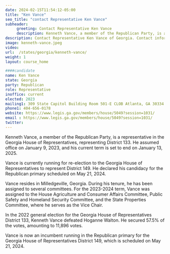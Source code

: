 ```yaml
---
date: 2024-02-15T11:54:12-05:00
title: "Ken Vance"
seo_title: "contact Representative Ken Vance"
subheader:
     greeting: Contact Representative Ken Vance
     description: Kenneth Vance, a member of the Republican Party, is a representative in the Georgia House of Representatives, representing District 133. He assumed office on January 9, 2023, and his current term is set to end on January 13, 2025.
description: Contact Representative Ken Vance of Georgia. Contact information for Ken Vance includes email address, phone number, and mailing address.
image: kenneth-vance.jpeg
video:
url:  /states/georgia/kenneth-vance/
weight: 1
layout: course_home

####candidate
name: Ken Vance
state: Georgia
party: Republican
role: Representative
inoffice: current
elected: 2023
mailing1: 309 State Capitol Building Room 501-E CLOB Atlanta, GA 30334
phone1: 404-656-0178
website: https://www.legis.ga.gov/members/house/5049?session=1031/
email : https://www.legis.ga.gov/members/house/5049?session=1031/
twitter:
---
```


Kenneth Vance, a member of the Republican Party, is a representative in the Georgia House of Representatives, representing District 133. He assumed office on January 9, 2023, and his current term is set to end on January 13, 2025.

Vance is currently running for re-election to the Georgia House of Representatives to represent District 149. He declared his candidacy for the Republican primary scheduled on May 21, 2024.

Vance resides in Milledgeville, Georgia. During his tenure, he has been assigned to several committees. For the 2023-2024 term, Vance was assigned to the House Agriculture and Consumer Affairs Committee, Public Safety and Homeland Security Committee, and the State Properties Committee, where he serves as the Vice Chair.

In the 2022 general election for the Georgia House of Representatives District 133, Kenneth Vance defeated Hoganne Walton. He secured 57.5% of the votes, amounting to 11,896 votes.

Vance is now an incumbent running in the Republican primary for the Georgia House of Representatives District 149, which is scheduled on May 21, 2024.
